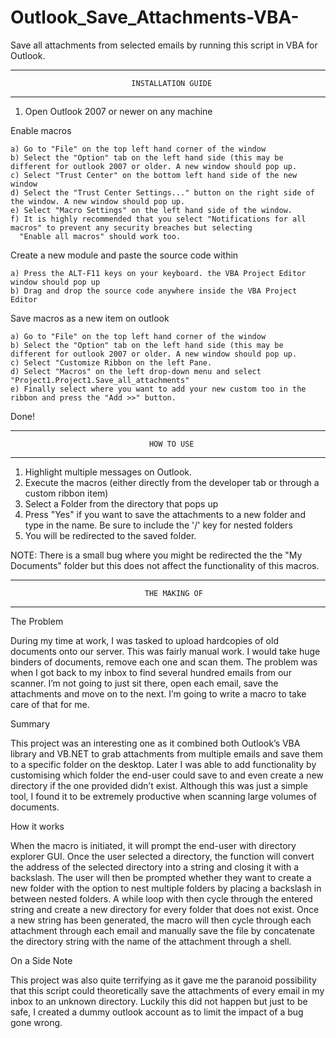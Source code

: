 # Outlook_Save_Attachments-VBA-
Save all attachments from selected emails by running this script in VBA for Outlook.

------------------------------------------------------------------------------------
                               INSTALLATION GUIDE                                  
------------------------------------------------------------------------------------

1. Open Outlook 2007 or newer on any machine

Enable macros

    a) Go to "File" on the top left hand corner of the window
    b) Select the "Option" tab on the left hand side (this may be different for outlook 2007 or older. A new window should pop up.
    c) Select "Trust Center" on the bottom left hand side of the new window
    d) Select the "Trust Center Settings..." button on the right side of the window. A new window should pop up.
    e) Select "Macro Settings" on the left hand side of the window.
    f) It is highly recommended that you select "Notifications for all macros" to prevent any security breaches but selecting 
      "Enable all macros" should work too.

Create a new module and paste the source code within

    a) Press the ALT-F11 keys on your keyboard. the VBA Project Editor window should pop up
    b) Drag and drop the source code anywhere inside the VBA Project Editor
    
Save macros as a new item on outlook
    
    a) Go to "File" on the top left hand corner of the window
    b) Select the "Option" tab on the left hand side (this may be different for outlook 2007 or older. A new window should pop up.
    c) Select "Customize Ribbon on the left Pane.
    d) Select "Macros" on the left drop-down menu and select "Project1.Project1.Save_all_attachments"
    e) Finally select where you want to add your new custom too in the ribbon and press the "Add >>" button.
    

Done!
  
------------------------------------------------------------------------------------
                                   HOW TO USE                                     
------------------------------------------------------------------------------------

1. Highlight multiple messages on Outlook.
2. Execute the macros (either directly from the developer tab or through a custom ribbon item)
3. Select a Folder from the directory that pops up
4. Press "Yes" if you want to save the attachments to a new folder and type in the name. Be sure to include the '/' key for nested folders
5. You will be redirected to the saved folder.

NOTE: There is a small bug where you might be redirected the the "My Documents" folder but this does not affect the functionality of this macros.

------------------------------------------------------------------------------------
                                  THE MAKING OF                                     
------------------------------------------------------------------------------------

The Problem

During my time at work, I was tasked to upload hardcopies of old documents onto our server. This was fairly manual work. I would take huge binders of documents, remove each one and scan them. The problem was when I got back to my inbox to find several hundred emails from our scanner. I’m not going to just sit there, open each email, save the attachments and move on to the next. I’m going to write a macro to take care of that for me.

Summary

This project was an interesting one as it combined both Outlook’s VBA library and VB.NET to grab attachments from multiple emails and save them to a specific folder on the desktop. Later I was able to add functionality by customising which folder the end-user could save to and even create a new directory if the one provided didn’t exist. Although this was just a simple tool, I found it to be extremely productive when scanning large volumes of documents.

How it works

When the macro is initiated, it will prompt the end-user with directory explorer GUI. Once the user selected a directory, the function will convert the address of the selected directory into a string and closing it with a backslash. The user will then be prompted whether they want to create a new folder with the option to nest multiple folders by placing a backslash in between nested folders. A while loop with then cycle through the entered string and create a new directory for every folder that does not exist. Once a new string has been generated, the macro will then cycle through each attachment through each email and manually save the file by concatenate the directory string with the name of the attachment through a shell.

On a Side Note

This project was also quite terrifying as it gave me the paranoid possibility that this script could theoretically save the attachments of every email in my inbox to an unknown directory. Luckily this did not happen but just to be safe, I created a dummy outlook account as to limit the impact of a bug gone wrong.

